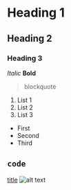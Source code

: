 # Heading 1
## Heading 2
### Heading 3

*Italic*
**Bold**

>blockquote

1. List 1
2. List 2
3. List 3

- First
- Second 
- Third

`code`
---

[title](https://www.example.com)
![alt text](https://media.istockphoto.com/photos/fruit-basket-picture-id119401613)
